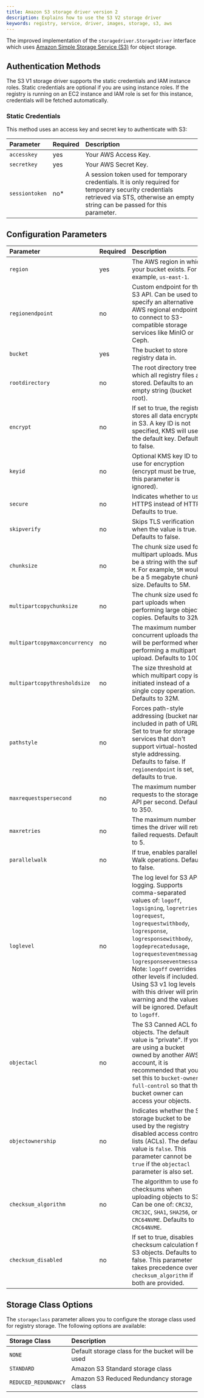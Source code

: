 ```yaml
---
title: Amazon S3 storage driver version 2
description: Explains how to use the S3 V2 storage driver
keywords: registry, service, driver, images, storage, s3, aws
---
```


The improved implementation of the `storagedriver.StorageDriver` interface which uses [Amazon Simple Storage Service (S3)](https://aws.amazon.com/s3/) for object storage.

## Authentication Methods

The S3 V1 storage driver supports the static credentials and IAM instance roles.
Static credentials are optional if you are using instance roles.
If the registry is running on an EC2 instance and IAM role is set for this instance, credentials will be fetched automatically.

### Static Credentials

This method uses an access key and secret key to authenticate with S3:

| Parameter    | Required | Description                                                              |
|:-------------|:---------|:-------------------------------------------------------------------------|
| `accesskey`     | yes     | Your AWS Access Key.                                    |
| `secretkey`      | yes     | Your AWS Secret Key.     |
| `sessiontoken` | no*      | A session token used for temporary credentials. It is only required for temporary security credentials retrieved via STS, otherwise an empty string can be passed for this parameter. |

## Configuration Parameters

| Parameter | Required | Description |
|:----------|:---------|:------------|
| `region` | yes | The AWS region in which your bucket exists. For example, `us-east-1`. |
| `regionendpoint` | no | Custom endpoint for the S3 API. Can be used to specify an alternative AWS regional endpoint or to connect to S3-compatible storage services like MinIO or Ceph. |
| `bucket` | yes | The bucket to store registry data in. |
| `rootdirectory` | no | The root directory tree in which all registry files are stored. Defaults to an empty string (bucket root). |
| `encrypt` | no | If set to true, the registry stores all data encrypted in S3. A key ID is not specified, KMS will use the default key. Defaults to false. |
| `keyid` | no | Optional KMS key ID to use for encryption (encrypt must be true, or this parameter is ignored). |
| `secure` | no | Indicates whether to use HTTPS instead of HTTP. Defaults to true. |
| `skipverify` | no | Skips TLS verification when the value is true. Defaults to false. |
| `chunksize` | no | The chunk size used for multipart uploads. Must be a string with the suffix `M`. For example, `5M` would be a 5 megabyte chunk size. Defaults to 5M. |
| `multipartcopychunksize` | no | The chunk size used for part uploads when performing large object copies. Defaults to 32M. |
| `multipartcopymaxconcurrency` | no | The maximum number of concurrent uploads that will be performed when performing a multipart upload. Defaults to 100. |
| `multipartcopythresholdsize` | no | The size threshold at which multipart copy is initiated instead of a single copy operation. Defaults to 32M. |
| `pathstyle` | no | Forces path-style addressing (bucket name included in path of URL). Set to true for storage services that don't support virtual-hosted style addressing. Defaults to false. If `regionendpoint` is set, defaults to true. |
| `maxrequestspersecond` | no | The maximum number of requests to the storage API per second. Defaults to 350. |
| `maxretries` | no | The maximum number of times the driver will retry failed requests. Defaults to 5. |
| `parallelwalk` | no | If true, enables parallel Walk operations. Defaults to false. |
| `loglevel` | no | The log level for S3 API logging. Supports comma-separated values of: `logoff`, `logsigning`, `logretries`, `logrequest`, `logrequestwithbody`, `logresponse`, `logresponsewithbody`, `logdeprecatedusage`, `logrequesteventmessage`, `logresponseeventmessage`. Note: `logoff` overrides all other levels if included. Using S3 v1 log levels with this driver will print a warning and the values will be ignored. Defaults to `logoff`. |
| `objectacl` | no | The S3 Canned ACL for objects. The default value is "private". If you are using a bucket owned by another AWS account, it is recommended that you set this to `bucket-owner-full-control` so that the bucket owner can access your objects. |
| `objectownership` | no | Indicates whether the S3 storage bucket to be used by the registry disabled access control lists (ACLs). The default value is `false`. This parameter cannot be `true` if the `objectacl` parameter is also set. |
| `checksum_algorithm` | no | The algorithm to use for checksums when uploading objects to S3. Can be one of: `CRC32`, `CRC32C`, `SHA1`, `SHA256`, or `CRC64NVME`. Defaults to `CRC64NVME`. |
| `checksum_disabled` | no | If set to true, disables checksum calculation for S3 objects. Defaults to false. This parameter takes precedence over `checksum_algorithm` if both are provided. |

## Storage Class Options

The `storageclass` parameter allows you to configure the storage class used for registry storage. The following options are available:

| Storage Class | Description |
|:--------------|:------------|
| `NONE` | Default storage class for the bucket will be used |
| `STANDARD` | Amazon S3 Standard storage class |
| `REDUCED_REDUNDANCY` | Amazon S3 Reduced Redundancy storage class |

